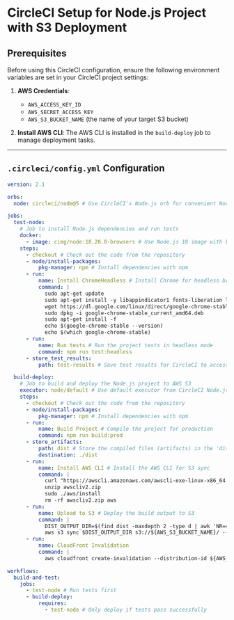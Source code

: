# CircleCI Setup for Node.js Project with S3 Deployment

## Prerequisites

Before using this CircleCI configuration, ensure the following environment variables are set in your CircleCI project settings:

1. **AWS Credentials**:

   - `AWS_ACCESS_KEY_ID`
   - `AWS_SECRET_ACCESS_KEY`
   - `AWS_S3_BUCKET_NAME` (the name of your target S3 bucket)

2. **Install AWS CLI**: The AWS CLI is installed in the `build-deploy` job to manage deployment tasks.

---

## `.circleci/config.yml` Configuration

```yml
version: 2.1

orbs:
  node: circleci/node@5 # Use CircleCI's Node.js orb for convenient Node.js setup and management

jobs:
  test-node:
    # Job to install Node.js dependencies and run tests
    docker:
      - image: cimg/node:18.20.0-browsers # Use Node.js 18 image with browser support
    steps:
      - checkout # Check out the code from the repository
      - node/install-packages:
          pkg-manager: npm # Install dependencies with npm
      - run:
          name: Install ChromeHeadless # Install Chrome for headless browser testing
          command: |
            sudo apt-get update
            sudo apt-get install -y libappindicator1 fonts-liberation libu2f-udev libvulkan1
            wget https://dl.google.com/linux/direct/google-chrome-stable_current_amd64.deb
            sudo dpkg -i google-chrome-stable_current_amd64.deb
            sudo apt-get install -f
            echo $(google-chrome-stable --version)
            echo $(which google-chrome-stable)
      - run:
          name: Run tests # Run the project tests in headless mode
          command: npm run test:headless
      - store_test_results:
          path: test-results # Save test results for CircleCI to access

  build-deploy:
    # Job to build and deploy the Node.js project to AWS S3
    executor: node/default # Use default executor from CircleCI Node.js orb
    steps:
      - checkout # Check out the code from the repository
      - node/install-packages:
          pkg-manager: npm # Install dependencies with npm
      - run:
          name: Build Project # Compile the project for production
          command: npm run build:prod
      - store_artifacts:
          path: dist # Store the compiled files (artifacts) in the 'dist' directory
          destination: ./dist
      - run:
          name: Install AWS CLI # Install the AWS CLI for S3 sync
          command: |
            curl "https://awscli.amazonaws.com/awscli-exe-linux-x86_64.zip" -o "awscliv2.zip"
            unzip awscliv2.zip
            sudo ./aws/install
            rm -rf awscliv2.zip aws
      - run:
          name: Upload to S3 # Deploy the build output to S3
          command: |
            DIST_OUTPUT_DIR=$(find dist -maxdepth 2 -type d | awk 'NR==3')
            aws s3 sync $DIST_OUTPUT_DIR s3://${AWS_S3_BUCKET_NAME}/ --delete
      - run:
          name: CloudFront Invalidation
          command: |
            aws cloudfront create-invalidation --distribution-id ${AWS_CLOUDFRONT_DIST_ID} --paths "/*"

workflows:
  build-and-test:
    jobs:
      - test-node # Run tests first
      - build-deploy:
          requires:
            - test-node # Only deploy if tests pass successfully
```
